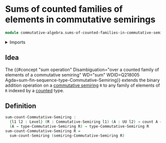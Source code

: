 # Sums of counted families of elements in commutative semirings

```agda
module commutative-algebra.sums-of-counted-families-in-commutative-semirings where
```

<details><summary>Imports</summary>

```agda
open import commutative-algebra.commutative-semirings

open import foundation.universe-levels

open import ring-theory.sums-of-counted-families-in-semirings

open import univalent-combinatorics.counting
```

</details>

## Idea

The
{{#concept "sum operation" Disambiguation="over a counted family of elements of a commutative semiring" WD="sum" WDID=Q218005 Agda=sum-fin-sequence-type-Commutative-Semiring}}
extends the binary addition operation on a
[commutative semiring](commutative-algebra.commutative-semirings.md) `R` to any
family of elements of `R` indexed by a
[counted](univalent-combinatorics.counting.md) type.

## Definition

```agda
sum-count-Commutative-Semiring :
  {l1 l2 : Level} (R : Commutative-Semiring l1) (A : UU l2) → count A →
  (A → type-Commutative-Semiring R) → type-Commutative-Semiring R
sum-count-Commutative-Semiring R =
  sum-count-Semiring (semiring-Commutative-Semiring R)
```
